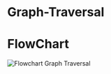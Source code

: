 # Graph-Traversal
# FlowChart 
![Flowchart Graph Traversal](https://github.com/Neha0221/Graph-Traversal/assets/121671988/55d742fb-d270-4653-9613-1badeabf5a63)

